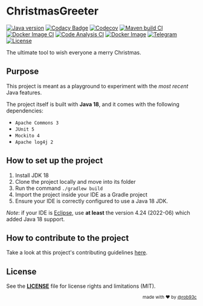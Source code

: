 # ChristmasGreeter

[![Java version](https://badgen.net/badge/Java/Java%2018/orange?icon=https://raw.githubusercontent.com/rob93c/BadgenIcons/master/icons/java-logo.svg&labelColor=292f35&label)](https://github.com/rob93c/ChristmasGreeter/search?l=java)
[![Codacy Badge](https://badgen.net/codacy/grade/361904c6ec0d4a1490aa7d5593f8e26a?icon=https://raw.githubusercontent.com/rob93c/BadgenIcons/master/icons/codacy-logo.svg&labelColor=292f35&label=Code%20quality)](https://www.codacy.com/gh/rob93c/ChristmasGreeter/dashboard)
[![Codecov](https://badgen.net/badge/codecov/coverage/3bbe58?icon=https://raw.githubusercontent.com/rob93c/BadgenIcons/master/icons/codecov-logo.svg&labelColor=292f35&label=codecov)](https://app.codecov.io/gh/rob93c/ChristmasGreeter)
[![Maven build CI](https://github.com/rob93c/ChristmasGreeter/actions/workflows/maven.yml/badge.svg)](https://github.com/rob93c/ChristmasGreeter/actions/workflows/maven.yml)
[![Docker Image CI](https://github.com/rob93c/ChristmasGreeter/actions/workflows/docker-image.yml/badge.svg)](https://github.com/rob93c/ChristmasGreeter/actions/workflows/docker-image.yml)
[![Code Analysis CI](https://github.com/rob93c/ChristmasGreeter/actions/workflows/codeql-analysis.yml/badge.svg)](https://github.com/rob93c/ChristmasGreeter/actions/workflows/codeql-analysis.yml)
[![Docker Image](https://badgen.net/badge/docker/Docker?icon=docker&labelColor=292f35&label)](https://hub.docker.com/r/rob93c/christmas-greeter)
[![Telegram](https://badgen.net/badge/telegram/Telegram?icon=telegram&labelColor=292f35&label)](https://t.me/rob93c)
[![License](https://badgen.net/badge/license/MIT/grey?icon=https://raw.githubusercontent.com/rob93c/BadgenIcons/master/icons/license-paper.svg&labelColor=292f35&label)](LICENSE)

The ultimate tool to wish everyone a merry Christmas.

## Purpose

This project is meant as a playground to experiment with the _most recent_ Java features.

The project itself is built with **Java 18**, and it comes with the following dependencies:

* `Apache Commons 3`
* `JUnit 5`
* `Mockito 4`
* `Apache log4j 2`

## How to set up the project

1. Install JDK 18
2. Clone the project locally and move into its folder
3. Run the command `./gradlew build`
4. Import the project inside your IDE as a Gradle project
5. Ensure your IDE is correctly configured to use a Java 18 JDK.

*Note*: if your IDE is [Eclipse](https://www.eclipse.org/downloads/packages/installer), use **at least** the version 4.24 (2022-06) which added Java 18 support.

## How to contribute to the project

Take a look at this project's contributing guidelines [here](CONTRIBUTING.md).

## License

See the [**LICENSE**](LICENSE) file for license rights and limitations (MIT).

<div align="right">
<sup>made with ❤️ by <a href="https://github.com/rob93c">@rob93c</a></sup>
</div>
